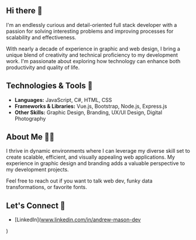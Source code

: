 ## Hi there 👋

I'm an endlessly curious and detail-oriented full stack developer with a passion for solving interesting problems and improving processes for scalability and effectiveness.

With nearly a decade of experience in graphic and web design, I bring a unique blend of creativity and technical proficiency to my development work. I'm passionate about exploring how technology can enhance both productivity and quality of life.

## Technologies & Tools 👾
- **Languages:** JavaScript, C#, HTML, CSS
- **Frameworks & Libraries:** Vue.js, Bootstrap, Node.js, Express.js
- **Other Skills:** Graphic Design, Branding, UX/UI Design, Digital Photography

## About Me 🙋‍♂️
I thrive in dynamic environments where I can leverage my diverse skill set to create scalable, efficient, and visually appealing web applications. My experience in graphic design and branding adds a valuable perspective to my development projects.

Feel free to reach out if you want to talk web dev, funky data transformations, or favorite fonts.

## Let's Connect 🤙
- [LinkedIn](www.linkedin.com/in/andrew-mason-dev

)
